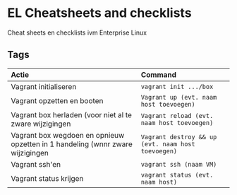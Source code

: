EL Cheatsheets and checklists
=============================

Cheat sheets en checklists ivm Enterprise Linux

## Tags

| Actie                                  | Command                                    |
| :---                                    | :---                                       |
| Vagrant initialiseren                | `vagrant init .../box` |
| Vagrant opzetten en booten | `Vagrant up (evt. naam host toevoegen)`                         |
| Vagrant box herladen (voor niet al te zware wijzigingen  | `Vagrant reload (evt. naam host toevoegen)`                       |
| Vagrant box wegdoen en opnieuw opzetten in 1 handeling (wnnr zware wijzigingen  | `Vagrant destroy && up (evt. naam host toevoegen)`                       |
| Vagrant ssh'en                | `vagrant ssh (naam VM)` |
| Vagrant status krijgen                | `vagrant status (evt. naam host)` |


